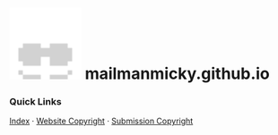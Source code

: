 # ![](global_assets/img/readme.svg) mailmanmicky.github.io

### Quick Links
[Index](https://mailmanmicky.github.io/) ·
  [Website Copyright](https://github.com/mailmanmicky/mailmanmicky.github.io/blob/main/License.md) ·
  [Submission Copyright](https://mailmanmicky.github.io/copyright/license.html)
